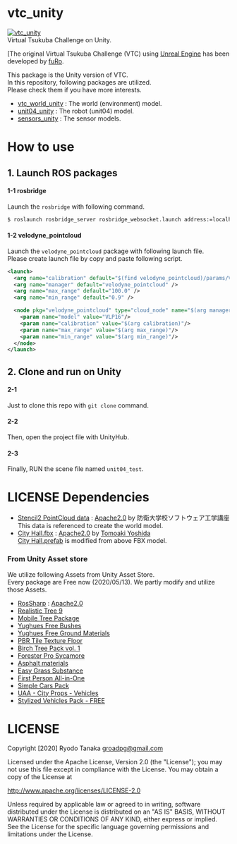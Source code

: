 # vtc_unity
[![vtc_unity](.image/vtc.gif)](https://youtu.be/iVK--llmc00)  
Virtual Tsukuba Challenge on Unity.  

[The original Virtual Tsukuba Challenge (VTC) using [Unreal Engine](https://github.com/furo-org/VTC) has been developed by [fuRo](https://www.furo.org/).

This package is the Unity version of VTC.  
In this repository, following packages are utilized.  
Please check them if you have more interests.

- [vtc_world_unity](https://github.com/Field-Robotics-Japan/vtc_world_unity) : The world (environment) model.
- [unit04_unity](https://github.com/Field-Robotics-Japan/unit04_unity) : The robot (unit04) model.
- [sensors_unity](https://github.com/Field-Robotics-Japan/sensors_unity) : The sensor models.

# How to use
## 1. Launch ROS packages
#### 1-1 rosbridge
Launch the `rosbridge` with following command.
```bash
$ roslaunch rosbridge_server rosbridge_websocket.launch address:=localhost
```
#### 1-2 velodyne_pointcloud
Launch the `velodyne_pointcloud` package with following launch file.  
Please create launch file by copy and paste following script.
```xml
<launch>
  <arg name="calibration" default="$(find velodyne_pointcloud)/params/VLP16db.yaml" />
  <arg name="manager" default="velodyne_pointcloud" />
  <arg name="max_range" default="100.0" />
  <arg name="min_range" default="0.9" />

  <node pkg="velodyne_pointcloud" type="cloud_node" name="$(arg manager)">
    <param name="model" value="VLP16"/>
    <param name="calibration" value="$(arg calibration)"/>
    <param name="max_range" value="$(arg max_range)"/>
    <param name="min_range" value="$(arg min_range)"/>
  </node>
</launch>
```
        
## 2. Clone and run on Unity
#### 2-1
Just to clone this repo with `git clone` command.
#### 2-2
Then, open the project file with UnityHub.
#### 2-3
Finally, RUN the scene file named `unit04_test`.

# LICENSE Dependencies
- [Stencil2 PointCloud data](https://github.com/Field-Robotics-Japan/vtc_world_unity/tree/master/Assets/PointCloud) : [Apache2.0](http://www.apache.org/licenses/LICENSE-2.0
) by 防衛大学校ソフトウェア工学講座  
  This data is referenced to create the world model.
- [City Hall.fbx](./Assets/Rawdata) : [Apache2.0](http://www.apache.org/licenses/LICENSE-2.0
) by [Tomoaki Yoshida](https://github.com/furo-org/VTC)  
  [City Hall.prefab](./Assets/Prefab) is modified from above FBX model.
### From Unity Asset store
We utilize following Assets from Unity Asset Store.  
Every package are Free now (2020/05/13).
We partly modify and utilize those Assets.
- [RosSharp](https://github.com/siemens/ros-sharp) : [Apache2.0](http://www.apache.org/licenses/LICENSE-2.0)
- [Realistic Tree 9](https://assetstore.unity.com/packages/3d/vegetation/trees/realistic-tree-9-rainbow-tree-54622)
- [Mobile Tree Package](https://assetstore.unity.com/packages/3d/vegetation/trees/mobile-tree-package-18866)
- [Yughues Free Bushes](https://assetstore.unity.com/packages/3d/vegetation/plants/yughues-free-bushes-13168)
- [Yughues Free Ground Materials](https://assetstore.unity.com/packages/2d/textures-materials/floors/yughues-free-ground-materials-13001)
- [PBR Tile Texture Floor](https://assetstore.unity.com/packages/2d/textures-materials/pbr-tile-texture-floor-36243)
- [Birch Tree Pack vol. 1](https://assetstore.unity.com/packages/3d/vegetation/trees/birch-tree-pack-vol-1-49093)
- [Forester Pro Sycamore](https://assetstore.unity.com/packages/3d/vegetation/trees/forester-pro-sycamore-5980)
- [Asphalt materials](https://assetstore.unity.com/packages/2d/textures-materials/roads/asphalt-materials-141036)
- [Easy Grass Substance](https://assetstore.unity.com/packages/2d/textures-materials/floors/easy-grass-substance-82272)
- [First Person All-in-One](https://assetstore.unity.com/packages/tools/input-management/first-person-all-in-one-135316)
- [Simple Cars Pack](https://assetstore.unity.com/packages/3d/vehicles/land/simple-cars-pack-97669)
- [UAA - City Props - Vehicles](https://assetstore.unity.com/packages/3d/vehicles/land/uaa-city-props-vehicles-120339)
- [Stylized Vehicles Pack - FREE](https://assetstore.unity.com/packages/3d/vehicles/land/stylized-vehicles-pack-free-150318)

# LICENSE
Copyright [2020] Ryodo Tanaka groadpg@gmail.com

Licensed under the Apache License, Version 2.0 (the "License"); you may not use this file except in compliance with the License. You may obtain a copy of the License at

http://www.apache.org/licenses/LICENSE-2.0

Unless required by applicable law or agreed to in writing, software distributed under the License is distributed on an "AS IS" BASIS, WITHOUT WARRANTIES OR CONDITIONS OF ANY KIND, either express or implied. See the License for the specific language governing permissions and limitations under the License.
